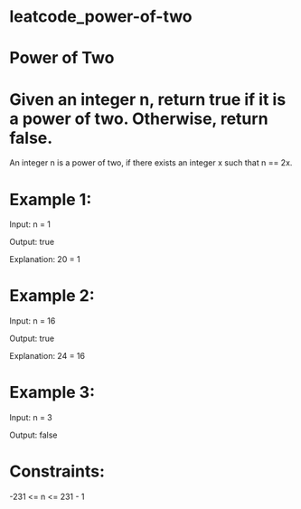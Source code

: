 # leatcode_power-of-two

# Power of Two

# Given an integer n, return true if it is a power of two. Otherwise, return false.


An integer n is a power of two, if there exists an integer x such that n == 2x.

 

# Example 1:


Input: n = 1


Output: true


Explanation: 20 = 1




# Example 2:


Input: n = 16



Output: true



Explanation: 24 = 16

# Example 3:




Input: n = 3


Output: false
 

# Constraints:



-231 <= n <= 231 - 1
